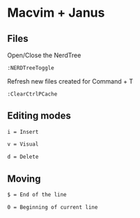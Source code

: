 # Macvim + Janus

## Files

Open/Close the NerdTree

```sh
:NERDTreeToggle
```

Refresh new files created for Command + T

```sh
:ClearCtrlPCache
```

## Editing modes

```sh
i = Insert
```

```sh
v = Visual
```

```sh
d = Delete
```

## Moving

```sh
$ = End of the line
```

```sh
0 = Beginning of current line
```